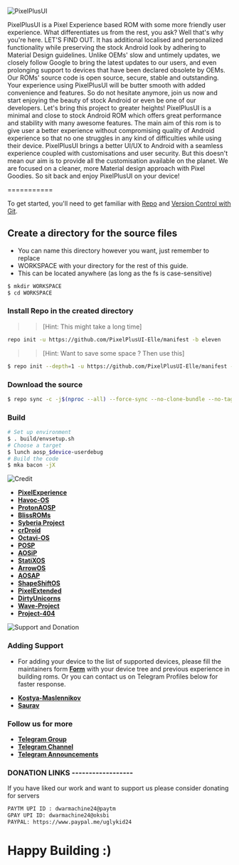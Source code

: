 ![PixelPlusUI](https://i.imgur.com/foReqPr.png "PixelPlusUI")


PixelPlusUI is a Pixel Experience based ROM with some more friendly user experience. What differentiates us from the rest, you ask? Well that's why you're here. LET'S FIND OUT. It has additional localised and personalized functionality while preserving the stock Android look by adhering to Material Design guidelines. Unlike OEMs' slow and untimely updates, we closely follow Google to bring the latest updates to our users, and even prolonging support to devices that have been declared obsolete by OEMs. Our ROMs' source code is open source, secure, stable and outstanding. Your experience using PixelPlusUI will be butter smooth with added convenience and features. So do not hesitate anymore, join us now and start enjoying the beauty of stock Android or even be one of our developers. Let's bring this project to greater heights! PixelPlusUI is a minimal and close to stock Android ROM which offers great performance and stability with many awesome features. The main aim of this rom is to give user a better experience without compromising quality of Android experience so that no one struggles in any kind of difficulties while using their device. PixelPlusUI brings a better UI/UX to Android with a seamless experience coupled with customisations and user security. But this doesn't mean our aim is to provide all the customisation available on the planet. We are focused on a cleaner, more Material design approach with Pixel Goodies. So sit back and enjoy PixelPlusUI on your device!

===========

To get started, you'll need to get
familiar with [Repo](https://source.android.com/source/using-repo.html) and [Version Control with Git](https://source.android.com/source/version-control.html).

## Create a directory for the source files

* You can name this directory however you want, just remember to replace
* WORKSPACE with your directory for the rest of this guide.
* This can be located anywhere (as long as the fs is case-sensitive)

```bash
$ mkdir WORKSPACE
$ cd WORKSPACE
```

### Install Repo in the created directory

>> [Hint: This might take a long time]

```bash
repo init -u https://github.com/PixelPlusUI-Elle/manifest -b eleven
```

>> [Hint: Want to save some space ? Then use this]

```bash
$ repo init --depth=1 -u https://github.com/PixelPlusUI-Elle/manifest -b eleven
```

### Download the source
```bash
$ repo sync -c -j$(nproc --all) --force-sync --no-clone-bundle --no-tags
```

### Build ###

```bash
# Set up environment
$ . build/envsetup.sh
# Choose a target
$ lunch aosp_$device-userdebug
# Build the code
$ mka bacon -jX
```

![Credit](https://i.imgur.com/a6njYr9.png "Credit")


 * [**PixelExperience**](https://github.com/PixelExperience)
 * [**Havoc-OS**](https://github.com/Havoc-OS)
 * [**ProtonAOSP**](https://github.com/ProtonAOSP)
 * [**BlissROMs**](https://github.com/BlissRoms)
 * [**Syberia Project**](https://github.com/syberia-project)
 * [**crDroid**](https://github.com/crdroidandroid)
 * [**Octavi-OS**](https://github.com/Octavi-OS)
 * [**POSP**](https://github.com/PotatoProject)
 * [**AOSiP**](https://github.com/AOSiP)
 * [**StatiXOS**](https://github.com/StatiXOS)
 * [**ArrowOS**](https://github.com/ArrowOS)
 * [**AOSAP**](https://github.com/AOSAP)
 * [**ShapeShiftOS**](https://github.com/ShapeShiftOS)
 * [**PixelExtended**](https://github.com/PixelExtended)
 * [**DirtyUnicorns**](https://github.com/DirtyUnicorns)
 * [**Wave-Project**](https://github.com/Wave-Project)
 * [**Project-404**](https://github.com/P-404)




![Support and Donation](https://i.imgur.com/aNanj7v.png "Support and Donation")

### Adding Support
 - For adding your device to the list of supported devices, please fill the maintainers form [**Form**](https://docs.google.com/forms/d/e/1FAIpQLScA5G_AUKiJlDWCM4Beaf_059dVZiClHv_rwZsklcXcGq0tzQ/viewform?vc=0&c=0&w=1) with your device tree and previous experience in building roms. Or you can contact us on Telegram Profiles below for faster response.
 * [**Kostya-Maslennikov**](https://t.me/kostyajrz)
 * [**Saurav**](https://t.me/ugly_kid_af)

### Follow  us for more
 * [**Telegram Group**](https://t.me/ppuichat)
 * [**Telegram Channel**](https://t.me/ppuich)
 * [**Telegram Announcements**](https://t.me/ppuinews)

### DONATION LINKS ------------------

If you have liked our work and want to support us please consider donating for servers

```bash
PAYTM UPI ID : dwarmachine24@paytm
GPAY UPI ID: dwarmachine24@oksbi
PAYPAL: https://www.paypal.me/uglykid24
```

# Happy Building :)
